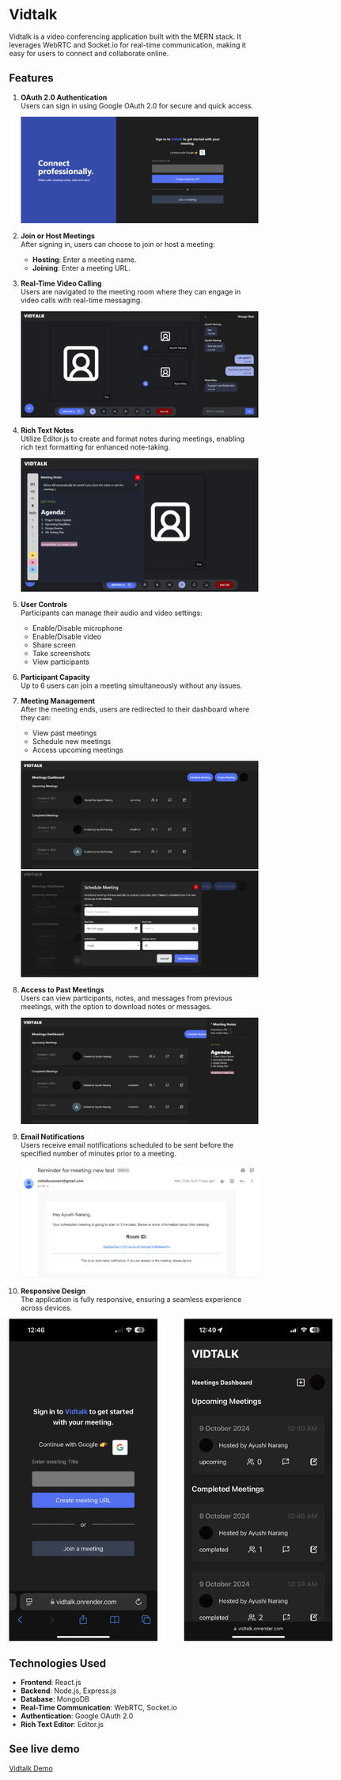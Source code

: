 # Vidtalk

Vidtalk is a video conferencing application built with the MERN stack. It leverages WebRTC and Socket.io for real-time communication, making it easy for users to connect and collaborate online.

## Features

1. **OAuth 2.0 Authentication**  
   Users can sign in using Google OAuth 2.0 for secure and quick access.

   ![Home Image](./assets/vidtalklogin.png)

2. **Join or Host Meetings**  
   After signing in, users can choose to join or host a meeting:
   - **Hosting**: Enter a meeting name.
   - **Joining**: Enter a meeting URL.
  
3. **Real-Time Video Calling**  
   Users are navigated to the meeting room where they can engage in video calls with real-time messaging.

   ![Video call Image](./assets/videocall.png)

4. **Rich Text Notes**  
   Utilize Editor.js to create and format notes during meetings, enabling rich text formatting for enhanced note-taking.

   ![Notes Image](./assets/notes.png)

5. **User Controls**  
   Participants can manage their audio and video settings:
   - Enable/Disable microphone
   - Enable/Disable video
   - Share screen
   - Take screenshots
   - View participants

6. **Participant Capacity**  
   Up to 6 users can join a meeting simultaneously without any issues.
   
7. **Meeting Management**  
   After the meeting ends, users are redirected to their dashboard where they can:
   - View past meetings
   - Schedule new meetings
   - Access upcoming meetings
  
   ![dashboard Image](./assets/dashboardvidtalk.png)
   ![dashboard Image](./assets/schedulemeeting.png)

8. **Access to Past Meetings**  
   Users can view participants, notes, and messages from previous meetings, with the option to download notes or messages.

   ![dashboard Image](./assets/notesview.png)

9. **Email Notifications**  
   Users receive email notifications scheduled to be sent before the specified number of minutes prior to a meeting.

   ![Email Image](./assets/mail.png)

10. **Responsive Design**  
   The application is fully responsive, ensuring a seamless experience across devices.

<div style="white-space: nowrap;">
   <img src="./assets/loginviewvidtalk.jpg" alt="Login Image" style="width: 300px; height: auto; display: inline-block; margin-right: 50px;"/>
   <img src="./assets/dashboardmobile.jpg" alt="Dashboard Image" style="width: 300px; height: auto; display: inline-block;"/>
</div>

## Technologies Used

- **Frontend**: React.js
- **Backend**: Node.js, Express.js
- **Database**: MongoDB
- **Real-Time Communication**: WebRTC, Socket.io
- **Authentication**: Google OAuth 2.0
- **Rich Text Editor**: Editor.js

## See live demo

[Vidtalk Demo](https://vidtalk.onrender.com/)

